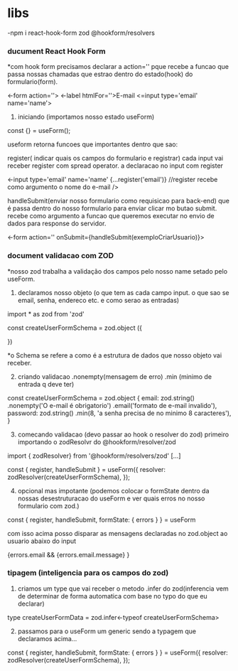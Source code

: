 # libs

-npm i react-hook-form zod @hookform/resolvers

<h3> ducument React Hook Form </h3>

*com hook form precisamos declarar a action='' pque recebe a funcao que passa nossas chamadas que estrao dentro do estado(hook) do formulario(form).

<span>
<-form action=''>
   <-label htmlFor=''>E-mail</-label>
   <=input type='email' name='name'></=input>
</=form>
</span>

1. iniciando (importamos nosso estado useForm)
   
<span>
const {} = useForm();
<span>

useform retorna funcoes que importantes dentro que sao:

register( indicar quais os campos do formulario e registrar) cada input vai receber register com spread operator.
a declaracao no input com register

<span>
<-input 
   type='email' 
   name='name' 
   {...register('email')} //register recebe como argumento o nome do e-mail
/>
</span>

handleSubmit(enviar nosso formulario como requisicao para back-end) que é passa dentro do nosso formulario para enviar clicar mo butao submit. recebe como argumento a funcao que queremos executar no envio de dados para response do servidor.

<span>
<-form action='' onSubmit={handleSubmit(exemploCriarUsuario)}>
</-span>


<h3> document validacao com ZOD </h3>

*nosso zod trabalha a validação dos campos pelo nosso name setado pelo useForm.

1. declaramos nosso objeto (o que tem as cada campo input. o que sao se email, senha, endereco etc. e como serao as entradas)

<span>
import * as zod from 'zod'

const createUserFormSchema = zod.object ({
  
})
</span>


*o Schema se refere a como é a estrutura de dados que nosso objeto vai receber.

2. criando validacao 
.nonempty(mensagem de erro)
.min (minimo de entrada q deve ter)

<span>
const createUserFormSchema = zod.object {
  email: zod.string()
   .nonempty('O e-mail é obrigatorio')
   .email('formato de e-mail invalido'),
  password: zod.string()
   .min(8, 'a senha precisa de no minimo 8 caracteres'),
}
</span>


3. comecando validacao (devo passar ao hook o resolver do zod) primeiro importando o zodResolvr do @hookform/resolver/zod
   
<span>
import { zodResolver} from '@hookform/resolvers/zod'
[...]

const { register, handleSubmit } = useForm({
   resolver: zodResolver(createUserFormSchema),
});
</span>

4. opcional mas impotante (podemos colocar o formState dentro da nossas desestruturacao do useForm e ver quais erros no nosso formulario com zod.)

<span>
const { register, handleSubmit, formState: { errors } } = useForm
</span>

com isso acima posso disparar as mensagens declaradas no zod.object ao usuario abaixo do input

{errors.email && <span> {errors.email.message}</span> }


<h3> tipagem (inteligencia para os campos do zod) </h3>

1. criamos um type que vai receber o metodo .infer do zod(inferencia vem de determinar de forma automatica com base no typo do que eu declarar)

<span>
type createUserFormData = zod.infer<-typeof createUserFormSchema>
</span>

2. passamos para o useForm um generic sendo a typagem que declaramos acima...

<span>
 const { register, handleSubmit, formState: { errors } } = useForm<createUserFormData>({
    resolver: zodResolver(createUserFormSchema),
});
</span>
